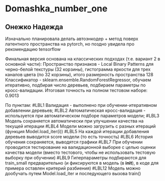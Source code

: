 # Domashka_number_one

## Онежко Надежда
Изначально планировала делать автоэнкодер + метод поверх латентного пространства на pytorch, но поздно увидела про рекомендацию tensorflow

Финальная версия основана на классических подходах (т.е. вариант 2 в основной части):
  Пространство признаков - Local Binary Patterns для черно-белой текстуры (32 корзины), гистограмма яркости для трех каналов цвета (по 32 корзины), итого размерность пространства 128
  Классификатор - sklearn.ensemble.RandomForestRegressor, обучаем итеративно, подбирая число деревьев, подбираем параметры по кросс-валидации.
  Итоговая точность на полном тестовом наборе: 0.9013

По пунктам:
#LBL1 Валидация - выполнено при обучении-итеративном добавлении деревьев;
#LBL2 Автоматическая кросс-валидация - используется при автоматическом подборе параметров модели;
#LBL3 Модель сохраняется автоматически при улучшении качества на текущей итерации
#LBL4 Модели можно загрузить с разных итераций (функция Model.load_iter(i))
#LBL5 На каждой итерации добавления деревьев выводится score модели (то есть точность)
#LBL6 История обучения сохраняется, выводятся графики
#LBL7 При обучении проводится тестирование на валидационной выборке с целью оценки качества модели (вместо тестового, чтобы не использовать тестовую выборку при обучении) 
#LBL9 Гиперпараметры подбираются для train_small предварительно (и фиксируются в модель (в __init__), в коде для примера оставлен критерий разбиения)
#LBL12 Модель можно дообучать путем Model.load_iter и последующего вызова train()
  
  
